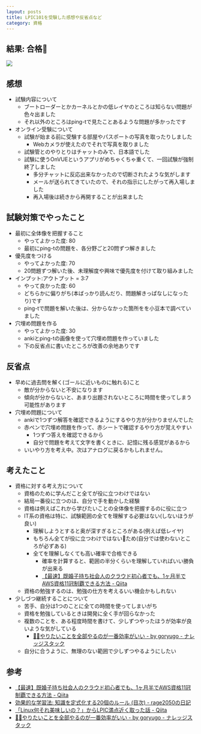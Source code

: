 ```yaml
---
layout: posts
title: LPIC101を受験した感想や反省点など
category: 資格
---
```


## 結果: 合格🎉

![](https://i.gyazo.com/e9e2f3232502748156f15f606355009f.png)

## 感想

- 試験内容について
  - ブートローダーとかカーネルとかの低レイヤのところは知らない問題が色々出ました
  - それ以外のところはping-tで見たことあるような問題が多かったです
- オンライン受験について
  - 試験が始まる前に受験する部屋やパスポートの写真を取ったりしました
    - Webカメラが使えたのでそれで写真を取りました
  - 試験管とのやりとりはチャットのみで、日本語でした
  - 試験に使うOnVUEというアプリがめちゃくちゃ重くて、一回試験が強制終了しました
    - 多分チャットに反応出来なかったので切断されたような気がします
    - メールが送られてきていたので、それの指示にしたがって再入場しました
    - 再入場後は続きから再開することが出来ました

## 試験対策でやったこと

- 最初に全体像を把握すること
  - やってよかった度: 80
  - 最初にping-tの問題を、各分野ごと20問ずつ解きました
- 優先度をつける
  - やってよかった度: 70
  - 20問題ずつ解いた後、未理解度や興味で優先度を付けて取り組みました
- インプット:アウトプット = 3:7
  - やって良かった度: 60
  - どちらかに偏りがち(本ばっかり読んだり、問題解きっぱなしになったり)です
  - ping-tで問題を解いた後は、分からなかった箇所をを小豆本で調べていました
- 穴埋め問題を作る
  - やってよかった度: 30
  - ankiとping-tの画像を使って穴埋め問題を作っていました
  - 下の反省点に書いたところが改善の余地ありです
## 反省点

- 早めに過去問を解く(ゴールに近いものに触れる)こと
  - 敵が分からないと不安になります
  - 傾向が分からないと、あまり出題されないところに時間を使ってしまう可能性があります
- 穴埋め問題について
  - ankiで1つずつ解答を確認できるようにするやり方が分かりませんでした
  - 赤ペンで穴埋め問題を作って、赤シートで確認するやり方が覚えやすい
    - 1つずつ答えを確認できるから
    - 自分で問題を考えて文字を書くときに、記憶に残る感覚があるから
  - いいやり方を考え中。次はアナログに戻るかもしれません。

## 考えたこと

- 資格に対する考え方について
  - 資格のために学んだこと全てが役に立つわけではない
  - 結局一番役に立つのは、自分で手を動かした経験
  - 資格は例えばこれから学びたいことの全体像を把握するのに役に立つ
  - IT系の資格は特に、試験範囲の全てを理解する必要はない(しないほうが良い)
    - 理解しようとすると奥が深すぎるところがある(例えば低レイヤ)
    - もちろん全てが役に立つわけではないため(自分では使わないところが必ずある)
    - 全てを理解しなくても高い確率で合格できる
      - 確率を計算すると、範囲の半分くらいを理解していればいい勝負が出来る
      - [【最速】既婚子持ち社会人のクラウド初心者でも、1ヶ月半でAWS資格11冠制覇できる方法 - Qiita](https://qiita.com/mrpepper/items/64039b828c82e12ad35f#%E8%A9%A6%E9%A8%93%E3%81%AE%E5%8F%97%E3%81%8B%E3%82%8A%E6%96%B9)
  - 資格の勉強するのは、勉強の仕方を考えるいい機会かもしれない
- 少しづつ継続することについて
  - 苦手、自分は1つのことに全ての時間を使ってしまいがち
  - 資格を勉強しているときは開発に全く手が回らなかった
  - 複数のことを、ある程度時間を書けて、少しずつやったほうが効率が良いような気がしている
    - [🧘‍♂️やりたいことを全部やるのが一番効率がいい - by goryugo - ナレッジスタック](https://knowledgestuck.substack.com/p/9a5)
  - 自分に合うように、無理のない範囲で少しずつやるようにしたい

## 参考
- [【最速】既婚子持ち社会人のクラウド初心者でも、1ヶ月半でAWS資格11冠制覇できる方法 - Qiita](https://qiita.com/mrpepper/items/64039b828c82e12ad35f#%E8%A9%A6%E9%A8%93%E3%81%AE%E5%8F%97%E3%81%8B%E3%82%8A%E6%96%B9)
- [効果的な学習法: 知識を定式化する20個のルール (目次) - rage2050の日記](https://rage2050.hatenablog.com/entry/20110502/p1)
- [「Linux何それ美味しいの？」からLPIC満点近く取った話 - Qiita](https://qiita.com/yusuke_blog1026/items/0950a5a97bc3596af269#%E5%AD%A6%E7%BF%92%E4%B8%AD%E7%9B%A42%E9%80%B1%E9%96%933%E9%80%B1%E9%96%93)
- [🧘‍♂️やりたいことを全部やるのが一番効率がいい - by goryugo - ナレッジスタック](https://knowledgestuck.substack.com/p/9a5)